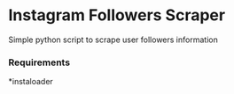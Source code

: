# Instagram Followers Scraper
 Simple python script to scrape user followers information

### Requirements

*instaloader
